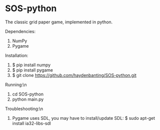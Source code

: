 # SOS-python
The classic grid paper game, implemented in python. 

Dependencies:
1) NumPy
2) Pygame

Installation:
1) $ pip install numpy
2) $ pip install pygame
3) $ git clone https://github.com/haydenbanting/SOS-python.git

Running:\n
1) cd SOS-python
2) python main.py

Troubleshooting:\n
1) Pygame uses SDL, you may have to install/update SDL:
  $ sudo apt-get install ia32-libs-sdl
